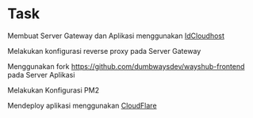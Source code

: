 # Task


Membuat Server Gateway dan Aplikasi menggunakan [IdCloudhost](https://console.idcloudhost.com/) 

Melakukan konfigurasi reverse proxy pada Server Gateway

Menggunakan fork https://github.com/dumbwaysdev/wayshub-frontend pada Server Aplikasi

Melakukan Konfigurasi PM2

Mendeploy aplikasi menggunakan [CloudFlare](https://dash.cloudflare.com/)
